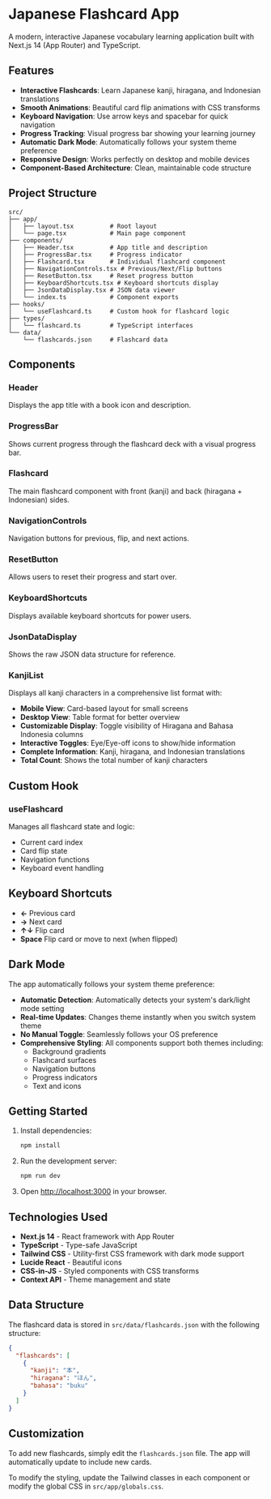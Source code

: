 # Japanese Flashcard App

A modern, interactive Japanese vocabulary learning application built with Next.js 14 (App Router) and TypeScript.

## Features

- **Interactive Flashcards**: Learn Japanese kanji, hiragana, and Indonesian translations
- **Smooth Animations**: Beautiful card flip animations with CSS transforms
- **Keyboard Navigation**: Use arrow keys and spacebar for quick navigation
- **Progress Tracking**: Visual progress bar showing your learning journey
- **Automatic Dark Mode**: Automatically follows your system theme preference
- **Responsive Design**: Works perfectly on desktop and mobile devices
- **Component-Based Architecture**: Clean, maintainable code structure

## Project Structure

```
src/
├── app/
│   ├── layout.tsx          # Root layout
│   └── page.tsx            # Main page component
├── components/
│   ├── Header.tsx          # App title and description
│   ├── ProgressBar.tsx     # Progress indicator
│   ├── Flashcard.tsx       # Individual flashcard component
│   ├── NavigationControls.tsx # Previous/Next/Flip buttons
│   ├── ResetButton.tsx     # Reset progress button
│   ├── KeyboardShortcuts.tsx # Keyboard shortcuts display
│   ├── JsonDataDisplay.tsx # JSON data viewer
│   └── index.ts            # Component exports
├── hooks/
│   └── useFlashcard.ts     # Custom hook for flashcard logic
├── types/
│   └── flashcard.ts        # TypeScript interfaces
└── data/
    └── flashcards.json     # Flashcard data
```

## Components

### Header
Displays the app title with a book icon and description.

### ProgressBar
Shows current progress through the flashcard deck with a visual progress bar.

### Flashcard
The main flashcard component with front (kanji) and back (hiragana + Indonesian) sides.

### NavigationControls
Navigation buttons for previous, flip, and next actions.

### ResetButton
Allows users to reset their progress and start over.

### KeyboardShortcuts
Displays available keyboard shortcuts for power users.

### JsonDataDisplay
Shows the raw JSON data structure for reference.

### KanjiList
Displays all kanji characters in a comprehensive list format with:
- **Mobile View**: Card-based layout for small screens
- **Desktop View**: Table format for better overview
- **Customizable Display**: Toggle visibility of Hiragana and Bahasa Indonesia columns
- **Interactive Toggles**: Eye/Eye-off icons to show/hide information
- **Complete Information**: Kanji, hiragana, and Indonesian translations
- **Total Count**: Shows the total number of kanji characters

## Custom Hook

### useFlashcard
Manages all flashcard state and logic:
- Current card index
- Card flip state
- Navigation functions
- Keyboard event handling

## Keyboard Shortcuts

- **←** Previous card
- **→** Next card
- **↑↓** Flip card
- **Space** Flip card or move to next (when flipped)

## Dark Mode

The app automatically follows your system theme preference:
- **Automatic Detection**: Automatically detects your system's dark/light mode setting
- **Real-time Updates**: Changes theme instantly when you switch system theme
- **No Manual Toggle**: Seamlessly follows your OS preference
- **Comprehensive Styling**: All components support both themes including:
  - Background gradients
  - Flashcard surfaces
  - Navigation buttons
  - Progress indicators
  - Text and icons

## Getting Started

1. Install dependencies:
   ```bash
   npm install
   ```

2. Run the development server:
   ```bash
   npm run dev
   ```

3. Open [http://localhost:3000](http://localhost:3000) in your browser.

## Technologies Used

- **Next.js 14** - React framework with App Router
- **TypeScript** - Type-safe JavaScript
- **Tailwind CSS** - Utility-first CSS framework with dark mode support
- **Lucide React** - Beautiful icons
- **CSS-in-JS** - Styled components with CSS transforms
- **Context API** - Theme management and state

## Data Structure

The flashcard data is stored in `src/data/flashcards.json` with the following structure:

```json
{
  "flashcards": [
    {
      "kanji": "本",
      "hiragana": "ほん",
      "bahasa": "buku"
    }
  ]
}
```

## Customization

To add new flashcards, simply edit the `flashcards.json` file. The app will automatically update to include new cards.

To modify the styling, update the Tailwind classes in each component or modify the global CSS in `src/app/globals.css`.
